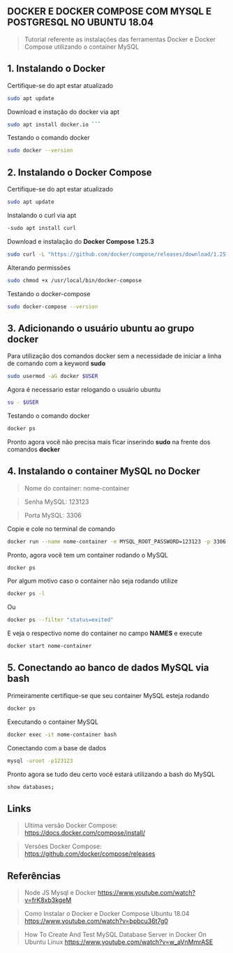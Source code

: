 ## DOCKER E DOCKER COMPOSE COM MYSQL E POSTGRESQL NO UBUNTU 18.04

> Tutorial referente as instalações das ferramentas Docker e Docker Compose utilizando o container MySQL

## 1. Instalando o Docker

Certifique-se do apt estar atualizado

```sh 
sudo apt update
```

Download e instação do docker via apt

```sh 
sudo apt install docker.io ```
```

Testando o comando docker

```sh 
sudo docker --version 
```

## 2. Instalando o Docker Compose

Certifique-se do apt estar atualizado

```sh 
sudo apt update
```
Instalando o curl via apt

```sh
-sudo apt install curl
```

Download e instalação do **Docker Compose 1.25.3**

```sh   
sudo curl -L "https://github.com/docker/compose/releases/download/1.25.3/docker-compose-$(uname -s)-$(uname -m)" -o /usr/local/bin/docker-compose 
```

Alterando permissões

```sh 
sudo chmod +x /usr/local/bin/docker-compose
```

Testando o docker-compose

```sh 
sudo docker-compose --version
```

## 3. Adicionando o usuário ubuntu ao grupo docker
Para utilização dos comandos docker sem a necessidade de iniciar a linha de comando com a keyword **sudo**

```sh 
sudo usermod -aG docker $USER
```

Agora é necessario estar relogando o usuário ubuntu

```sh 
su - $USER
```

Testando o comando docker

```sh 
docker ps
```
Pronto agora você não precisa mais ficar inserindo **sudo** na frente dos comandos **docker**

## 4. Instalando o container MySQL no Docker

> Nome do container:  nome-container

> Senha MySQL: 123123

> Porta MySQL: 3306

Copie e cole no terminal de comando

```sh 
docker run --name nome-container -e MYSQL_ROOT_PASSWORD=123123 -p 3306:3306 -d mysql
```
Pronto, agora você tem um container rodando o MySQL

```sh 
docker ps
```

Por algum motivo caso o container não seja rodando utilize

```sh 
docker ps -l
```
Ou

```sh
docker ps --filter "status=exited"
```
E veja o respectivo nome do container no campo **NAMES** e execute

```sh
docker start nome-container
``````
## 5. Conectando ao banco de dados MySQL via bash

Primeiramente certifique-se que seu container MySQL esteja rodando

```sh 
docker ps
```

Executando o container MySQL 

```sh 
docker exec -it nome-container bash 
```

Conectando com a base de dados

```sh 
mysql -uroot -p123123
```

Pronto agora se tudo deu certo você estará utilizando a bash do MySQL

```sh 
show databases;
```

## Links

>  Ultima versão Docker Compose: https://docs.docker.com/compose/install/

>  Versões Docker Compose:  https://github.com/docker/compose/releases

## Referências

> Node JS Mysql e Docker https://www.youtube.com/watch?v=frK8xb3kgeM

> Como Instalar o Docker e Docker Compose Ubuntu 18.04 https://www.youtube.com/watch?v=bpbcu36t7g0

> How To Create And Test MySQL Database Server in Docker On Ubuntu Linux https://www.youtube.com/watch?v=w_aVnMmrASE



